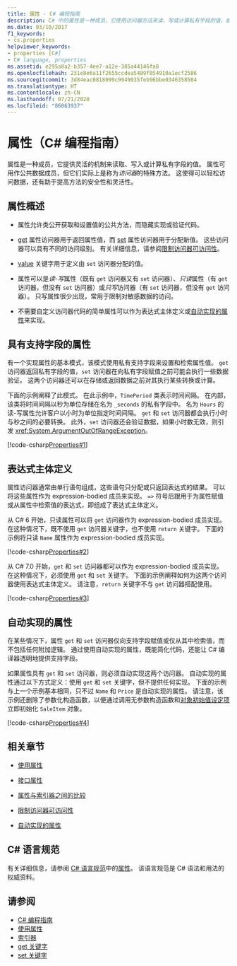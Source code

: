 ```yaml
---
title: 属性 - C# 编程指南
description: C# 中的属性是一种成员，它使用访问器方法来读、写或计算私有字段的值，就像它是公共数据成员一样。
ms.date: 03/10/2017
f1_keywords:
- cs.properties
helpviewer_keywords:
- properties [C#]
- C# language, properties
ms.assetid: e295a8a2-b357-4ee7-a12e-385a44146fa8
ms.openlocfilehash: 231e8e6a11f2655ccdea5489f054910a1ecf2586
ms.sourcegitcommit: 3d84eac0818099c9949035feb96bbe0346358504
ms.translationtype: HT
ms.contentlocale: zh-CN
ms.lasthandoff: 07/21/2020
ms.locfileid: "86863937"
---
```

# <a name="properties-c-programming-guide"></a>属性（C# 编程指南）

属性是一种成员，它提供灵活的机制来读取、写入或计算私有字段的值。 属性可用作公共数据成员，但它们实际上是称为*访问器*的特殊方法。 这使得可以轻松访问数据，还有助于提高方法的安全性和灵活性。  

## <a name="properties-overview"></a>属性概述  
  
- 属性允许类公开获取和设置值的公共方法，而隐藏实现或验证代码。  
  
- [get](../../language-reference/keywords/get.md) 属性访问器用于返回属性值，而 [set](../../language-reference/keywords/set.md) 属性访问器用于分配新值。 这些访问器可以具有不同的访问级别。 有关详细信息，请参阅[限制访问器可访问性](./restricting-accessor-accessibility.md)。  
  
- [value](../../language-reference/keywords/value.md) 关键字用于定义由 `set` 访问器分配的值。  
- 属性可以是*读-写*属性（既有 `get` 访问器又有 `set` 访问器）、*只读*属性（有 `get` 访问器，但没有 `set` 访问器）或*只写*访问器（有 `set` 访问器，但没有 `get` 访问器）。 只写属性很少出现，常用于限制对敏感数据的访问。

- 不需要自定义访问器代码的简单属性可以作为表达式主体定义或[自动实现的属性](./auto-implemented-properties.md)来实现。

## <a name="properties-with-backing-fields"></a>具有支持字段的属性

有一个实现属性的基本模式，该模式使用私有支持字段来设置和检索属性值。 `get` 访问器返回私有字段的值，`set` 访问器在向私有字段赋值之前可能会执行一些数据验证。 这两个访问器还可以在存储或返回数据之前对其执行某些转换或计算。

下面的示例阐释了此模式。 在此示例中，`TimePeriod` 类表示时间间隔。 在内部，该类将时间间隔以秒为单位存储在名为 `_seconds` 的私有字段中。 名为 `Hours` 的读-写属性允许客户以小时为单位指定时间间隔。 `get` 和 `set` 访问器都会执行小时与秒之间的必要转换。 此外，`set` 访问器还会验证数据，如果小时数无效，则引发 <xref:System.ArgumentOutOfRangeException>。

 [!code-csharp[Properties#1](../../../../samples/snippets/csharp/programming-guide/classes-and-structs/properties-1.cs)]  
  
## <a name="expression-body-definitions"></a>表达式主体定义  

 属性访问器通常由单行语句组成，这些语句只分配或只返回表达式的结果。 可以将这些属性作为 expression-bodied 成员来实现。 `=>` 符号后跟用于为属性赋值或从属性中检索值的表达式，即组成了表达式主体定义。

 从 C# 6 开始，只读属性可以将 `get` 访问器作为 expression-bodied 成员实现。 在这种情况下，既不使用 `get` 访问器关键字，也不使用 `return` 关键字。 下面的示例将只读 `Name` 属性作为 expression-bodied 成员实现。

 [!code-csharp[Properties#2](../../../../samples/snippets/csharp/programming-guide/classes-and-structs/properties-2.cs)]  

 从 C# 7.0 开始，`get` 和 `set` 访问器都可以作为 expression-bodied 成员实现。 在这种情况下，必须使用 `get` 和 `set` 关键字。 下面的示例阐释如何为这两个访问器使用表达式主体定义。 请注意，`return` 关键字不与 `get` 访问器搭配使用。

  [!code-csharp[Properties#3](../../../../samples/snippets/csharp/programming-guide/classes-and-structs/properties-3.cs)]  

## <a name="auto-implemented-properties"></a>自动实现的属性

在某些情况下，属性 `get` 和 `set` 访问器仅向支持字段赋值或仅从其中检索值，而不包括任何附加逻辑。 通过使用自动实现的属性，既能简化代码，还能让 C# 编译器透明地提供支持字段。

如果属性具有 `get` 和 `set` 访问器，则必须自动实现这两个访问器。 自动实现的属性通过以下方式定义：使用 `get` 和 `set` 关键字，但不提供任何实现。 下面的示例与上一个示例基本相同，只不过 `Name` 和 `Price` 是自动实现的属性。 请注意，该示例还删除了参数化构造函数，以便通过调用无参数构造函数和[对象初始值设定项](object-and-collection-initializers.md)立即初始化 `SaleItem` 对象。

  [!code-csharp[Properties#4](../../../../samples/snippets/csharp/programming-guide/classes-and-structs/properties-4.cs)]  

## <a name="related-sections"></a>相关章节  
  
- [使用属性](./using-properties.md)  
  
- [接口属性](./interface-properties.md)  
  
- [属性与索引器之间的比较](../indexers/comparison-between-properties-and-indexers.md)  
  
- [限制访问器可访问性](./restricting-accessor-accessibility.md)  
  
- [自动实现的属性](./auto-implemented-properties.md)  
  
## <a name="c-language-specification"></a>C# 语言规范  

有关详细信息，请参阅 [C# 语言规范](/dotnet/csharp/language-reference/language-specification/introduction)中的[属性](~/_csharplang/spec/classes.md#properties)。 该语言规范是 C# 语法和用法的权威资料。
  
## <a name="see-also"></a>请参阅

- [C# 编程指南](../index.md)
- [使用属性](./using-properties.md)
- [索引器](../indexers/index.md)
- [get 关键字](../../language-reference/keywords/get.md)
- [set 关键字](../../language-reference/keywords/set.md)
